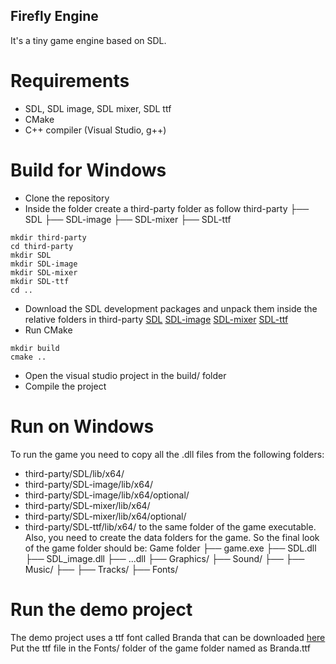 ## Firefly Engine
It's a tiny game engine based on SDL. 

# Requirements
* SDL, SDL image, SDL mixer, SDL ttf
* CMake
* C++ compiler (Visual Studio, g++)

# Build for Windows
* Clone the repository
* Inside the folder create a third-party folder as follow
third-party
├── SDL
├── SDL-image
├── SDL-mixer
├── SDL-ttf
```
mkdir third-party
cd third-party
mkdir SDL
mkdir SDL-image
mkdir SDL-mixer
mkdir SDL-ttf
cd ..
```
* Download the SDL development packages and unpack them inside the relative folders in third-party
[SDL](https://github.com/libsdl-org/SDL/releases/download/release-2.30.5/SDL2-devel-2.30.5-VC.zip)
[SDL-image](https://github.com/libsdl-org/SDL_image/releases/download/release-2.8.2/SDL2_image-devel-2.8.2-VC.zip)
[SDL-mixer](https://github.com/libsdl-org/SDL_mixer/releases/download/release-2.8.0/SDL2_mixer-devel-2.8.0-VC.zip)
[SDL-ttf](https://github.com/libsdl-org/SDL_ttf/releases/download/release-2.22.0/SDL2_ttf-devel-2.22.0-VC.zip)
* Run CMake
```
mkdir build
cmake ..
```
* Open the visual studio project in the build/ folder
* Compile the project

# Run on Windows
To run the game you need to copy all the .dll files from the following folders:
* third-party/SDL/lib/x64/
* third-party/SDL-image/lib/x64/
* third-party/SDL-image/lib/x64/optional/
* third-party/SDL-mixer/lib/x64/
* third-party/SDL-mixer/lib/x64/optional/
* third-party/SDL-ttf/lib/x64/
to the same folder of the game executable.  
Also, you need to create the data folders for the game. So the final look of the game folder should be:
Game folder
├── game.exe
├── SDL.dll
├── SDL_image.dll
├── ...dll
├── Graphics/
├── Sound/
├── ├── Music/
├── ├── Tracks/
├── Fonts/

# Run the demo project
The demo project uses a ttf font called Branda that can be downloaded [here](https://www.fontspace.com/get/family/974o8)
Put the ttf file in the Fonts/ folder of the game folder named as Branda.ttf